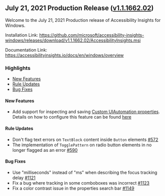 ## July 21, 2021 Production Release ([v1.1.1662.02](https://github.com/Microsoft/accessibility-insights-windows/releases/tag/v1.1.1662.02))

Welcome to the July 21, 2021 Production release of Accessibility Insights for Windows.

Installation Link: https://github.com/microsoft/accessibility-insights-windows/releases/download/v1.1.1662.02/AccessibilityInsights.msi

Documentation Link: https://accessibilityinsights.io/docs/en/windows/overview

### Highlights

- [New Features](#new-features)
- [Rule Updates](#rule-updates)
- [Bug Fixes](#bug-fixes)

#### New Features

- Add support for inspecting and saving [Custom UIAutomation properties](https://docs.microsoft.com/en-us/windows/win32/winauto/uiauto-propertiesoverview). Details on how to configure this feature can be found [here](https://accessibilityinsights.io/docs/en/windows/reference/faq/)

#### Rule Updates

- Don't flag text errors on `TextBlock` content inside `Button` elements [#572](https://github.com/microsoft/axe-windows/issues/572)
- The implementation of `TogglePattern` on radio button elements in no longer flagged as an error [#590](https://github.com/microsoft/axe-windows/issues/590)

#### Bug Fixes

- Use "milliseconds" instead of "ms" when describing the focus tracking delay [#1121](https://github.com/microsoft/accessibility-insights-windows/issues/1121)
- Fix a bug where tracking in some comboboxes was incorrect [#1123](https://github.com/microsoft/accessibility-insights-windows/pull/1123)
- Fix a color contrast issue in the properties search bar [#1149](https://github.com/microsoft/accessibility-insights-windows/pull/1149)
